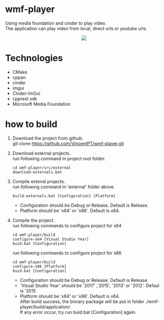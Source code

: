 # wmf-player
Using media foundation and cinder to play video.  
The application can play video from local, direct urls or youtube urls.

<p align="center"><img src="src/doc/Screenshot.PNG)"/></p>

# Technologies
* CMake
* cppan
* cinder
* imgui
* Cinder-ImGui
* cpprest sdk
* Microsoft Media Foundation

# how to build
1. Download the project from github.  
   git clone https://github.com/VincentPT/wmf-player.git

2. Download external projects.  
   run following command in project root folder.
   ```
   cd wmf-player/src/external
   download-externals.bat
   ```
3. Compile extenal projects.  
   run following command in 'external' folder above.
   ```
   build-externals.bat [Configuration] [Platform]
   ```
   * Configuration should be Debug or Release. Default is Release.
   * Platform should be 'x64' or 'x86'. Default is x64.
   
4. Compile the project.  
   run following commands to configure project for x64
   ```
   cd wmf-player/build
   configure-x64 [Visual Studio Year]
   buid.bat [Configuration]
   ```
   
   run following commands to configure project for x86
   ```
   cd wmf-player/build
   configure-x86 [Platform]
   buid.bat [Configuration]
   ```
   * Configuration should be Debug or Release. Default is Release.  
   * 'Visual Studio Year' should be '2017' ,'2015', '2013' or '2012'. Defaul is '2015
   * Platform should be 'x64' or 'x86'. Default is x64.     
   After build success, the binrary package will be put in folder ./wmf-player/build/application/<Configuration>  
   If any error occur, try run buid.bat [Configuration] again.
